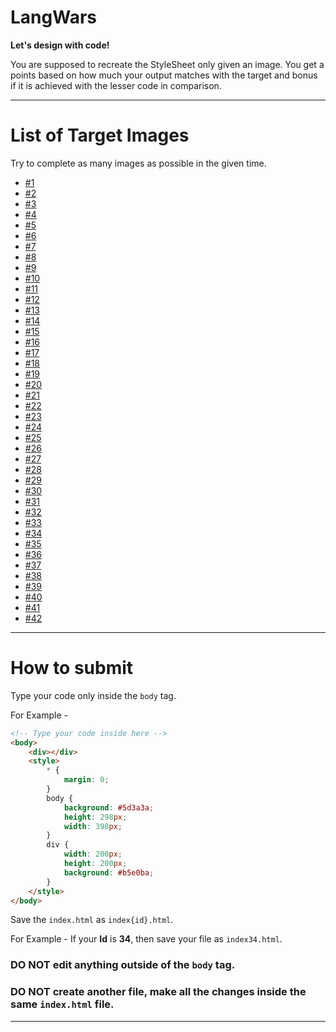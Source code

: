 # LangWars

**Let's design with code!**

You are supposed to recreate the StyleSheet only given an image. You get a points based on how much your output matches with the target and bonus if it is achieved with the lesser code in comparison.

---

# List of Target Images

Try to complete as many images as possible in the given time.

- [#1](./files/1.md)
- [#2](./files/2.md)
- [#3](./files/3.md)
- [#4](./files/4.md)
- [#5](./files/5.md)
- [#6](./files/6.md)
- [#7](./files/7.md)
- [#8](./files/8.md)
- [#9](./files/9.md)
- [#10](./files/10.md)
- [#11](./files/11.md)
- [#12](./files/12.md)
- [#13](./files/13.md)
- [#14](./files/14.md)
- [#15](./files/15.md)
- [#16](./files/16.md)
- [#17](./files/17.md)
- [#18](./files/18.md)
- [#19](./files/19.md)
- [#20](./files/20.md)
- [#21](./files/21.md)
- [#22](./files/22.md)
- [#23](./files/23.md)
- [#24](./files/24.md)
- [#25](./files/25.md)
- [#26](./files/26.md)
- [#27](./files/27.md)
- [#28](./files/28.md)
- [#29](./files/29.md)
- [#30](./files/30.md)
- [#31](./files/31.md)
- [#32](./files/32.md)
- [#33](./files/33.md)
- [#34](./files/34.md)
- [#35](./files/35.md)
- [#36](./files/36.md)
- [#37](./files/37.md)
- [#38](./files/38.md)
- [#39](./files/38.md)
- [#40](./files/40.md)
- [#41](./files/41.md)
- [#42](./files/42.md)

---

# How to submit

Type your code only inside the `body` tag.

For Example -

```html
<!-- Type your code inside here -->
<body>
    <div></div>
    <style>
        * {
            margin: 0;
        }
        body {
            background: #5d3a3a;
            height: 298px;
            width: 398px;
        }
        div {
            width: 200px;
            height: 200px;
            background: #b5e0ba;
        }
    </style>
</body>
```

Save the `index.html` as `index{id}.html`.

For Example - If your **Id** is **34**, then save your file as `index34.html`.

### DO NOT edit anything outside of the `body` tag.

### DO NOT create another file, make all the changes inside the same `index.html` file.

---